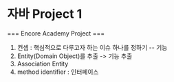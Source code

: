# 자바 Project 1
=== Encore Academy Project ===
1. 컨셉 : 핵심적으로 다루고자 하는 이슈 하나를 정하기 -- 기능
2. Entity(Domain Object)를 추출 -> 기능 추출
3. Association Entity 
4. method identifier : 인터페이스
